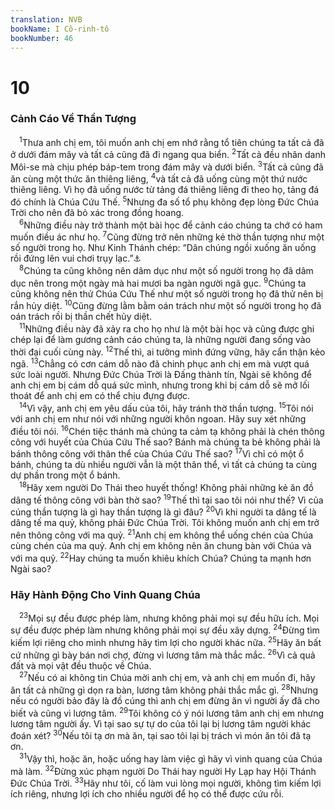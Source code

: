 ```yaml
---
translation: NVB
bookName: I Cô-rinh-tô 
bookNumber: 46
---
```


<div class="title"><h1>10</h1><h3>Cảnh Cáo Về Thần Tượng </h3></div>
<span class="verse 1co_10_1"> <sup>1</sup>Thưa anh chị em, tôi muốn anh chị em nhớ rằng tổ tiên chúng ta tất cả đã ở dưới đám mây và tất cả cũng đã đi ngang qua biển. </span>
<span class="verse 1co_10_2"><sup>2</sup>Tất cả đều nhân danh Môi-se mà chịu phép báp-tem trong đám mây và dưới biển. </span>
<span class="verse 1co_10_3"><sup>3</sup>Tất cả cũng đã ăn cùng một thức ăn thiêng liêng, </span>
<span class="verse 1co_10_4"><sup>4</sup>và tất cả đã uống cùng một thứ nước thiêng liêng. Vì họ đã uống nước từ tảng đá thiêng liêng đi theo họ, tảng đá đó chính là Chúa Cứu Thế. </span>
<span class="verse 1co_10_5"><sup>5</sup>Nhưng đa số tổ phụ không đẹp lòng Đức Chúa Trời cho nên đã bỏ xác trong đồng hoang. <br/></span>
<span class="verse 1co_10_6"> <sup>6</sup>Những điều này trở thành một bài học để cảnh cáo chúng ta chớ có ham muốn điều ác như họ. </span>
<span class="verse 1co_10_7"><sup>7</sup>Cũng đừng trở nên những kẻ thờ thần tượng như một số người trong họ. Như Kinh Thánh chép: “Dân chúng ngồi xuống ăn uống rồi đứng lên vui chơi trụy lạc.”<a data-toggle="tooltip" data-placement="bottom" title="Xuất 32:6">⚓</a><br/></span>
<span class="verse 1co_10_8"> <sup>8</sup>Chúng ta cũng không nên dâm dục như một số người trong họ đã dâm dục nên trong một ngày mà hai mươi ba ngàn người ngã gục. </span>
<span class="verse 1co_10_9"><sup>9</sup>Chúng ta cũng không nên thử Chúa Cứu Thế như một số người trong họ đã thử nên bị rắn hủy diệt. </span>
<span class="verse 1co_10_10"><sup>10</sup>Cũng đừng lằm bằm oán trách như một số người trong họ đã oán trách rồi bị thần chết hủy diệt. <br/></span>
<span class="verse 1co_10_11"> <sup>11</sup>Những điều này đã xảy ra cho họ như là một bài học và cũng được ghi chép lại để làm gương cảnh cáo chúng ta, là những người đang sống vào thời đại cuối cùng này. </span>
<span class="verse 1co_10_12"><sup>12</sup>Thế thì, ai tưởng mình đứng vững, hãy cẩn thận kẻo ngã. </span>
<span class="verse 1co_10_13"><sup>13</sup>Chẳng có cơn cám dỗ nào đã chinh phục anh chị em mà vượt quá sức loài người. Nhưng Đức Chúa Trời là Đấng thành tín, Ngài sẽ không để anh chị em bị cám dỗ quá sức mình, nhưng trong khi bị cám dỗ sẽ mở lối thoát để anh chị em có thể chịu đựng được. <br/></span>
<span class="verse 1co_10_14"> <sup>14</sup>Vì vậy, anh chị em yêu dấu của tôi, hãy tránh thờ thần tượng. </span>
<span class="verse 1co_10_15"><sup>15</sup>Tôi nói với anh chị em như nói với những người khôn ngoan. Hãy suy xét những điều tôi nói. </span>
<span class="verse 1co_10_16"><sup>16</sup>Chén tiệc thánh mà chúng ta cảm tạ không phải là chén thông công với huyết của Chúa Cứu Thế sao? Bánh mà chúng ta bẻ không phải là bánh thông công với thân thể của Chúa Cứu Thế sao? </span>
<span class="verse 1co_10_17"><sup>17</sup>Vì chỉ có một ổ bánh, chúng ta dù nhiều người vẫn là một thân thể, vì tất cả chúng ta cùng dự phần trong một ổ bánh. <br/></span>
<span class="verse 1co_10_18"> <sup>18</sup>Hãy xem người Do Thái theo huyết thống! Không phải những kẻ ăn đồ dâng tế thông công với bàn thờ sao? </span>
<span class="verse 1co_10_19"><sup>19</sup>Thế thì tại sao tôi nói như thế? Vì của cúng thần tượng là gì hay thần tượng là gì đâu? </span>
<span class="verse 1co_10_20"><sup>20</sup>Vì khi người ta dâng tế là dâng tế ma quỷ, không phải Đức Chúa Trời. Tôi không muốn anh chị em trở nên thông công với ma quỷ. </span>
<span class="verse 1co_10_21"><sup>21</sup>Anh chị em không thể uống chén của Chúa cùng chén của ma quỷ. Anh chị em không nên ăn chung bàn với Chúa và với ma quỷ. </span>
<span class="verse 1co_10_22"><sup>22</sup>Hay chúng ta muốn khiêu khích Chúa? Chúng ta mạnh hơn Ngài sao? <br/></span>
<div class="title"><h3>Hãy Hành Động Cho Vinh Quang Chúa </h3></div>
<span class="verse 1co_10_23"> <sup>23</sup>Mọi sự đều được phép làm, nhưng không phải mọi sự đều hữu ích. Mọi sự đều được phép làm nhưng không phải mọi sự đều xây dựng. </span>
<span class="verse 1co_10_24"><sup>24</sup>Đừng tìm kiếm lợi riêng cho mình nhưng hãy tìm lợi cho người khác nữa. </span>
<span class="verse 1co_10_25"><sup>25</sup>Hãy ăn bất cứ những gì bày bán nơi chợ, đừng vì lương tâm mà thắc mắc. </span>
<span class="verse 1co_10_26"><sup>26</sup>Vì cả quả đất và mọi vật đều thuộc về Chúa. <br/></span>
<span class="verse 1co_10_27"> <sup>27</sup>Nếu có ai không tin Chúa mời anh chị em, và anh chị em muốn đi, hãy ăn tất cả những gì dọn ra bàn, lương tâm không phải thắc mắc gì. </span>
<span class="verse 1co_10_28"><sup>28</sup>Nhưng nếu có người bảo đây là đồ cúng thì anh chị em đừng ăn vì người ấy đã cho biết và cũng vì lương tâm. </span>
<span class="verse 1co_10_29"><sup>29</sup>Tôi không có ý nói lương tâm anh chị em nhưng lương tâm người ấy. Vì tại sao sự tự do của tôi lại bị lương tâm người khác đoán xét? </span>
<span class="verse 1co_10_30"><sup>30</sup>Nếu tôi tạ ơn mà ăn, tại sao tôi lại bị trách vì món ăn tôi đã tạ ơn. <br/></span>
<span class="verse 1co_10_31"> <sup>31</sup>Vậy thì, hoặc ăn, hoặc uống hay làm việc gì hãy vì vinh quang của Chúa mà làm. </span>
<span class="verse 1co_10_32"><sup>32</sup>Đừng xúc phạm người Do Thái hay người Hy Lạp hay Hội Thánh Đức Chúa Trời. </span>
<span class="verse 1co_10_33"><sup>33</sup>Hãy như tôi, cố làm vui lòng mọi người, không tìm kiếm lợi ích riêng, nhưng lợi ích cho nhiều người để họ có thể được cứu rỗi. <br/></span>
